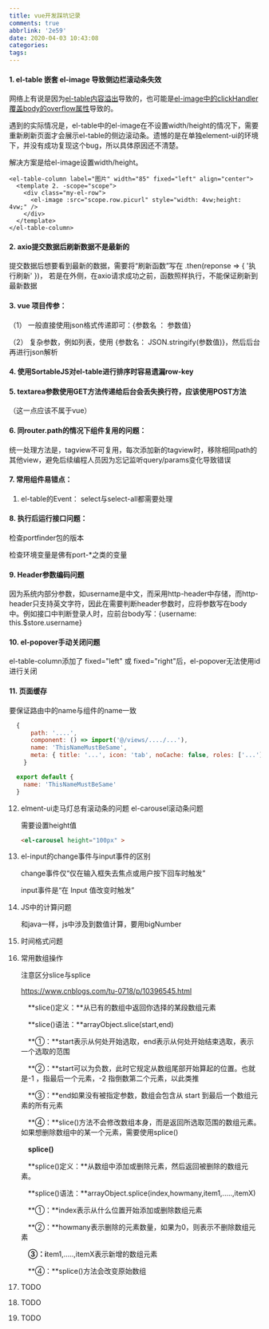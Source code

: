 ```yaml
---
title: vue开发踩坑记录
comments: true
abbrlink: '2e59'
date: 2020-04-03 10:43:08
categories:
tags:
---
```








#### 1. el-table 嵌套 el-image 导致侧边栏滚动条失效

网络上有说是因为[el-table内容溢出](https://blog.csdn.net/dg_zing/article/details/87191772)导致的，也可能是[el-image中的clickHandler覆盖body的overflow属性](https://juejin.im/post/5e54d18a51882549522abe76#comment)导致的。

遇到的实际情况是，el-table中的el-image在不设置width/height的情况下，需要重新刷新页面才会展示el-table的侧边滚动条。遗憾的是在单独element-ui的环境下，并没有成功复现这个bug，所以具体原因还不清楚。

解决方案是给el-image设置width/height。

```vue
<el-table-column label="图片" width="85" fixed="left" align="center">
  <template 2. -scope="scope">
    <div class="my-el-row">
      <el-image :src="scope.row.picurl" style="width: 4vw;height: 4vw;" />
    </div>
  </template>
</el-table-column>
```



#### 2. axio提交数据后刷新数据不是最新的

提交数据后想要看到最新的数据，需要将“刷新函数”写在 .then(reponse => { '执行刷新' })， 若是在外侧，在axio请求成功之前，函数照样执行，不能保证刷新到最新数据



#### 3. vue 项目传参：

（1） 一般直接使用json格式传递即可：{参数名 ： 参数值}

（2） 复杂参数，例如列表，使用 {参数名： JSON.stringify(参数值)}，然后后台再进行json解析



#### 4. 使用SortableJS对el-table进行排序时容易遗漏row-key



#### 5. textarea参数使用GET方法传递给后台会丢失换行符，应该使用POST方法

（这一点应该不属于vue）



#### 6.  同router.path的情况下组件复用的问题：

统一处理方法是，tagview不可复用，每次添加新的tagview时，移除相同path的其他view，避免后续编程人员因为忘记监听query/params变化导致错误



#### 7. 常用组件易错点：

1. el-table的Event： select与select-all都需要处理



#### 8. 执行后运行接口问题：

检查portfinder包的版本

检查环境变量是佛有port-*之类的变量



#### 9. Header参数编码问题

因为系统内部分参数，如username是中文，而采用http-header中存储，而http-header只支持英文字符，因此在需要判断header参数时，应将参数写在body中。例如接口中判断登录人时，应前台body写：{username: this.$store.username}



#### 10. el-popover手动关闭问题

el-table-column添加了 fixed="left" 或 fixed="right"后，el-popover无法使用id进行关闭



#### 11. 页面缓存

要保证路由中的name与组件的name一致

```javascript
  {
      path: '....',
      component: () => import('@/views/..../...'),
      name: 'ThisNameMustBeSame',
      meta: { title: '...', icon: 'tab', noCache: false, roles: ['...'] }
    }
```

```javascript
  export default {
    name: 'ThisNameMustBeSame'
  }
```

12. elment-ui走马灯总有滚动条的问题 el-carousel滚动条问题

    需要设置height值

    ```html
    <el-carousel height="100px" >
    ```
    
13. el-input的change事件与input事件的区别

    change事件仅“仅在输入框失去焦点或用户按下回车时触发”

    input事件是“在 Input 值改变时触发”

14. JS中的计算问题

    和java一样，js中涉及到数值计算，要用bigNumber

15. 时间格式问题

    

16. 常用数组操作

    注意区分slice与splice

    https://www.cnblogs.com/tu-0718/p/10396545.html

    　**slice()定义：**从已有的数组中返回你选择的某段数组元素

    　**slice()语法：**arrayObject.slice(start,end)

    　**①：**start表示从何处开始选取，end表示从何处开始结束选取，表示一个选取的范围

    　**②：**start可以为负数，此时它规定从数组尾部开始算起的位置。也就是-1 ，指最后一个元素，-2 指倒数第二个元素，以此类推

    　**③：**end如果没有被指定参数，数组会包含从 start 到最后一个数组元素的所有元素

    　**④：**slice()方法不会修改数组本身，而是返回所选取范围的数组元素。如果想删除数组中的某一个元素，需要使用splice()

    　**splice()**

    　**splice()定义：**从数组中添加或删除元素，然后返回被删除的数组元素。

    　**splice()语法：**arrayObject.splice(index,howmany,item1,.....,itemX)

    　**①：**index表示从什么位置开始添加或删除数组元素

    　**②：**howmany表示删除的元素数量，如果为0，则表示不删除数组元素

    　**③：i**tem1,.....,itemX表示新增的数组元素

    　**④：**splice()方法会改变原始数组

17. TODO

18. TODO

19. TODO